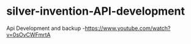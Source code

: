 # silver-invention-API-development
Api Development and backup -https://www.youtube.com/watch?v=0sOvCWFmrtA
